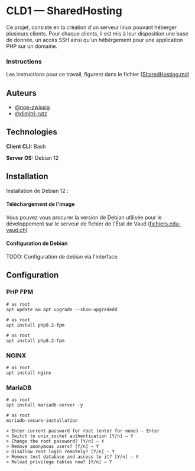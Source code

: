 
# CLD1 — SharedHosting

Ce projet, consiste en la création d'un serveur linux pouvant héberger plusieurs clients. Pour chaque clients, il est mis à leur disposition une base de donnée, un accès SSH ainsi qu'un hébérgement pour une application PHP sur un domaine.


### Instructions

Les instructions pour ce travail, figurent dans le fichier ([SharedHosting.md](SharedHosting.md))
## Auteurs

- [@noe-zwissig](https://github.com/Witex15)
- [@dimitri-rutz](https://github.com/drutz-cpnv)


## Technologies

**Client CLI:** Bash

**Server OS:** Debian 12


## Installation

Installation de Debian 12 :


#### Téléchargement de l'image

Vous pouvez vous procurer la version de Debian utilisée pour le développement sur le serveur de fichier de l'État de Vaud ([fichiers.edu-vaud.ch](https://fichiers.edu-vaud.ch/Handlers/Download.ashx?file=Lecteur%20N%2FCommun%2FELEVE%2FINFO%2FSI-T1a%2F11_CLD%2FDEPOT_ETUDIANTS%2Fdebian-12.1.0-amd64-netinst.iso&action=download))


#### Configuration de Debian

TODO: Configuration de debian via l'interface

## Configuration

### PHP FPM

```shell
# as root
apt update && apt upgrade --show-upgradedd
```

```shell
# as root
apt install php8.2-fpm
```

```shell
# as root
apt install php8.2-fpm
```


### NGINX

```shell
# as root
apt install nginx
```


### MariaDB

```shell
# as root
apt install mariadb-server -y
```

```shell
# as root
mariadb-secure-installation

> Enter current password for root (enter for none) — Enter
> Switch to unix_socket authentication [Y/n] — Y
> Change the root password? [Y/n] — Y
> Remove anonymous users? [Y/n] — Y
> Disallow root login remotely? [Y/n] — Y
> Remove test database and access to it? [Y/n] — Y
> Reload privilege tables now? [Y/n] — Y
```

